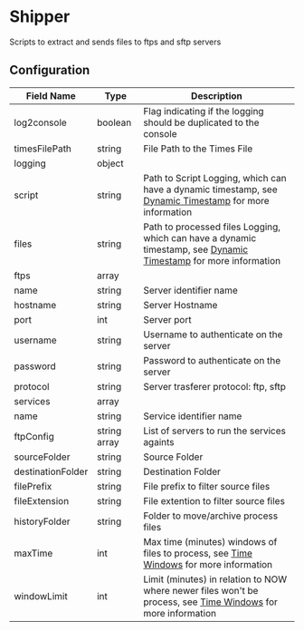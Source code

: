 # Shipper
Scripts to extract and sends files to ftps and sftp servers

## Configuration
| Field Name                | Type          | Description                                                                                                                                          |
|---------------------------|---------------|------------------------------------------------------------------------------------------------------------------------------------------------------|
| log2console               | boolean       | Flag indicating if the logging should be duplicated to the console                                                                                   |
| timesFilePath             | string        | File Path to the Times File                                                                                                                          |
| logging                   | object        |                                                                                                                                                      |
|        script             | string        | Path to Script Logging,  which can have a dynamic timestamp, see [Dynamic Timestamp](../../README.md#dynamic-timestamp) for more information         |
|        files              | string        | Path to processed files Logging, which can have a dynamic timestamp, see [Dynamic Timestamp](../../README.md#dynamic-timestamp) for more information |
| ftps                      | array         |                                                                                                                                                      |
|     name                  | string        | Server identifier name                                                                                                                               |
|     hostname              | string        | Server Hostname                                                                                                                                      |
|     port                  | int           | Server port                                                                                                                                          |
|     username              | string        | Username to authenticate on the server                                                                                                               |
|     password              | string        | Password to authenticate on the server                                                                                                               |
|     protocol              | string        | Server trasferer protocol: ftp, sftp                                                                                                                 |
| services                  | array         |                                                                                                                                                      |
|         name              | string        | Service identifier name                                                                                                                              |
|         ftpConfig         | string array  | List of servers to run the services againts                                                                                                          |
|         sourceFolder      | string        | Source Folder                                                                                                                                        |
|         destinationFolder | string        | Destination Folder                                                                                                                                   |
|         filePrefix        | string        | File prefix to filter source files                                                                                                                   |
|         fileExtension     | string        | File extention to filter source files                                                                                                                |
|         historyFolder     | string        | Folder to move/archive process files                                                                                                                 |
|         maxTime           | int           | Max time (minutes) windows of files to process, see [Time Windows](../../README.md#time-windows) for more information                                |
|         windowLimit       | int           | Limit (minutes) in relation to NOW where newer files won't be process, see [Time Windows](../../README.md#time-windows) for more information         |

